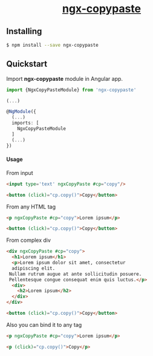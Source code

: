 <a href="#">
  <h1 align="center">ngx-copypaste</h1>
</a>

## Installing
```bash
$ npm install --save ngx-copypaste 
```

## Quickstart

Import **ngx-copypaste** module in Angular app.

```typescript
import {NgxCopyPasteModule} from 'ngx-copypaste'

(...)

@NgModule({
  (...)
  imports: [
    NgxCopyPasteModule
  ]
  (...)
})
```
#### Usage

From input

```html
<input type='text' ngxCopyPaste #cp="copy"/>

<button (click)="cp.copy()">Copy</button>
```

From any HTML tag

```html
<p ngxCopyPaste #cp="copy">Lorem ipsum</p>

<button (click)="cp.copy()">Copy</button>
```

From complex div

```html
<div ngxCopyPaste #cp="copy">
  <h1>Lorem ipsum</h1>
  <p>Lorem ipsum dolor sit amet, consectetur 
  adipiscing elit.
 Nullam rutrum augue at ante sollicitudin posuere.
 Pellentesque congue consequat enim quis luctus.</p>
  <div>
    <h2>Lorem ipsum</h2>
  </div>
</div>

<button (click)="cp.copy()">Copy</button>
```
Also you can bind it to any tag

```html
<p ngxCopyPaste #cp="copy">Lorem ipsum</p>

<p (click)="cp.copy()">Copy</p>
```
